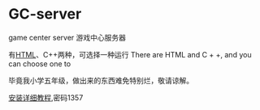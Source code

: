 # GC-server
game center server 游戏中心服务器

有[HTML](https://gitee.com/easonlee66/GC-server-html)、C++两种，可选择一种运行 There are HTML and C + +, and you can choose one to

毕竟我小学五年级，做出来的东西难免特别烂，敬请谅解。

[安装详细教程](https://www.cnblogs.com/eason66-blog/p/comein.html),密码1357
